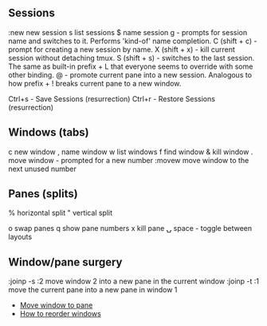 ## Sessions

:new<CR>  new session
s  list sessions
$  name session
g - prompts for session name and switches to it. Performs 'kind-of' name completion.
C (shift + c) - prompt for creating a new session by name.
X (shift + x) - kill current session without detaching tmux.
S (shift + s) - switches to the last session.
The same as built-in prefix + L that everyone seems to override with some other binding.
@ - promote current pane into a new session.
Analogous to how prefix + ! breaks current pane to a new window.

Ctrl+s - Save Sessions (resurrection)
Ctrl+r - Restore Sessions (resurrection)


## Windows (tabs)

c           new window
,           name window
w           list windows
f           find window
&           kill window
.           move window - prompted for a new number
:movew<CR>  move window to the next unused number

## Panes (splits)

%  horizontal split
"  vertical split

o  swap panes
q  show pane numbers
x  kill pane
⍽  space - toggle between layouts

## Window/pane surgery

:joinp -s :2<CR>  move window 2 into a new pane in the current window
:joinp -t :1<CR>  move the current pane into a new pane in window 1

* [Move window to pane](http://unix.stackexchange.com/questions/14300/tmux-move-window-to-pane)
* [How to reorder windows](http://superuser.com/questions/343572/tmux-how-do-i-reorder-my-windows)

